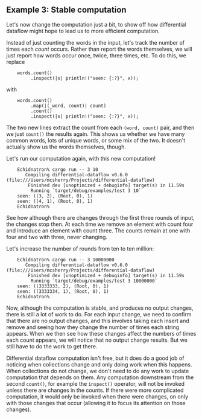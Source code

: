 ## Example 3: Stable computation

Let's now change the computation just a bit, to show off how differential dataflow might hope to lead us to more efficient computation.

Instead of just counting the words in the input, let's track the number of times each *count* occurs. Rather than report the words themselves, we will just report how words occur once, twice, three times, etc. To do this, we replace

```rust,no_run
    words.count()
         .inspect(|x| println!("seen: {:?}", x));
```

with

```rust,no_run
    words.count()
         .map(|(_word, count)| count)
         .count()
         .inspect(|x| println!("seen: {:?}", x));
```

The two new lines extract the count from each `(word, count)` pair, and then we just `count()` the results again. This shows us whether we have many common words, lots of unique words, or some mix of the two. It doesn't actually show us the words themselves, though.

Let's run our computation again, with this new computation!

        Echidnatron% cargo run -- 3 10
           Compiling differential-dataflow v0.6.0 (file:///Users/mcsherry/Projects/differential-dataflow)
            Finished dev [unoptimized + debuginfo] target(s) in 11.59s
             Running `target/debug/examples/test 3 10`
        seen: ((3, 2), (Root, 0), 1)
        seen: ((4, 1), (Root, 0), 1)
        Echidnatron%

See how although there are changes through the first three rounds of input, the changes stop then. At each time we remove an element with count four and introduce an element with count three. The counts remain at one with four and two with three, never changing.

Let's increase the number of rounds from ten to ten million:

        Echidnatron% cargo run -- 3 10000000
           Compiling differential-dataflow v0.6.0 (file:///Users/mcsherry/Projects/differential-dataflow)
            Finished dev [unoptimized + debuginfo] target(s) in 11.59s
             Running `target/debug/examples/test 3 10000000`
        seen: ((3333333, 2), (Root, 0), 1)
        seen: ((3333334, 1), (Root, 0), 1)
        Echidnatron%

Now, although the computation is stable, and produces no output changes, there is still a lot of work to do. For each input change, we need to confirm that there are no output changes, and this involves taking each insert and remove and seeing how they change the number of times each string appears. When we then see how these changes affect the numbers of times each count appears, we will notice that no output change results. But we still have to do the work to get there.

Differential dataflow computation isn't free, but it does do a good job of noticing when collections change and only doing work when this happens. When collections do not change, we don't need to do any work to update computation that depends on them. Any computation downstream from the second `count()`, for example the `inspect()` operator, will not be invoked unless there are changes in the counts. If there were more complicated computation, it would only be invoked when there were changes, on only with those changes that occur (allowing it to focus its attention on those changes).